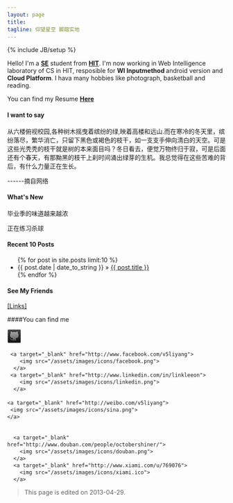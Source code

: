 ```yaml
---
layout: page
title: 
tagline: 仰望星空 脚踏实地
---
```

{% include JB/setup %}

Hello! I'm a <strong><a target="_blank" href="http://en.wikipedia.org/wiki/Software_engineering">SE</a></strong> student from <strong><a target="_blank" href="http://en.hit.edu.cn/" >HIT</a></strong>. I'm now working in Web Intelligence laboratory of CS in HIT, resposible for <strong>WI Inputmethod </strong>android version and <strong>Cloud Platform</strong>.
I hava many hobbies like photograph, basketball and reading.

You can find my Resume <strong><a target="_blank" href="/resume">Here</a></strong>

#### I want to say
从六楼俯视校园,各种树木摇曳着缤纷的绿,映着高楼和远山.而在寒冷的冬天里，缤纷落尽，繁华消亡，只留下黑色或褐色的枝干，如一支支手伸向清白的天空。可是这些光秃秃的枝干就是树的本来面目吗？冬日看去，便觉万物终归于寂，可是后面还有个春天，有那黝黑的枝干上刹时间涌出绿芽的生机。我总觉得在这些苦难的背后，有什么力量正在生长。

------摘自网络

#### What's New

毕业季的味道越来越浓

正在练习杀球

#### Recent 10 Posts

<ul class="posts">
  <!--User limit to set the number of posts listed in the page-->
  {% for post in site.posts limit:10 %}
    <li><span>{{ post.date | date_to_string }}</span> &raquo; <a href="{{ BASE_PATH }}{{ post.url }}">{{ post.title }}</a></li>
  {% endfor %}
</ul>

#### See My Friends
<a href="/links.html">[Links]</a>



####You can find me
<p>
    <a target="_blank" href="http://github.com/leeon">
     <img src="/assets/images/icons/github.png">
    </a>

     <a target="_blank" href="http://www.facebook.com/v5liyang">
        <img src="/assets/images/icons/facebook.png">
      </a>
     <a target="_blank" href="http://www.linkedin.com/in/linkleeon">
        <img src="/assets/images/icons/linkedin.png">
      </a>

    <a target="_blank" href="http://weibo.com/v5liyang">
     <img src="/assets/images/icons/sina.png">
    </a>
 

      <a target="_blank" href="http://www.douban.com/people/octobershiner/">
      	<img src="/assets/images/icons/douban.png">
      </a>
      <a target="_blank" href="http://www.xiami.com/u/769076">
        <img src="/assets/images/icons/xiami.ico">
      </a>
</p>




>This page is edited on 2013-04-29.